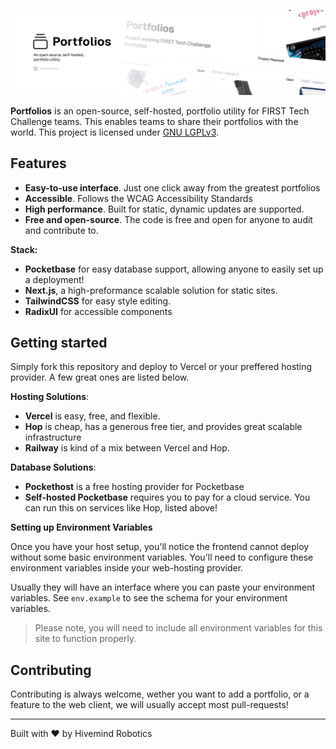 ![Portfolios](.github/assets/banner.png)

<strong>Portfolios</strong> is an open-source, self-hosted, portfolio utility for FIRST Tech Challenge teams. This enables teams to share their portfolios with the world. This project is
licensed under [GNU LGPLv3](COPYING.LESSER).

## Features

- **Easy-to-use interface**. Just one click away from the greatest portfolios
- **Accessible**. Follows the WCAG Accessibility Standards 
- **High performance**. Built for static, dynamic updates are supported.
- **Free and open-source**. The code is free and open for anyone to audit and contribute to.

**Stack:**

- **Pocketbase** for easy database support, allowing anyone to easily set up a deployment!
- **Next.js**, a high-preformance scalable solution for static sites.
- **TailwindCSS** for easy style editing.
- **RadixUI** for accessible components

## Getting started

Simply fork this repository and deploy to Vercel or your preffered hosting provider. A few great ones are listed below.

**Hosting Solutions**:
- **Vercel** is easy, free, and flexible. 
- **Hop** is cheap, has a generous free tier, and provides great scalable infrastructure
- **Railway** is kind of a mix between Vercel and Hop.

**Database Solutions**:
- **Pockethost** is a free hosting provider for Pocketbase
- **Self-hosted Pocketbase** requires you to pay for a cloud service. You can run this on services like Hop, listed above!

**Setting up Environment Variables**

Once you have your host setup, you'll notice the frontend cannot deploy without some basic environment variables. You'll need to configure these environment variables inside your web-hosting provider.

Usually they will have an interface where you can paste your environment variables. See `env.example` to see the schema for your environment variables.

> Please note, you will need to include all environment variables for this site to function properly.

## Contributing

Contributing is always welcome, wether you want to add a portfolio, or a feature to the web client, we will usually accept most pull-requests!

----

Built with ❤️ by Hivemind Robotics